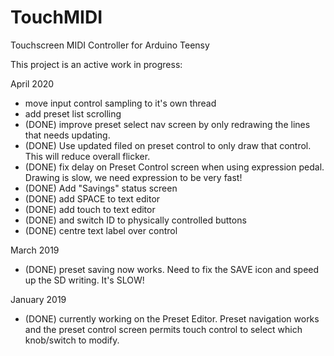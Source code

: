# TouchMIDI
Touchscreen MIDI Controller for Arduino Teensy

This project is an active work in progress:

April 2020
- move input control sampling to it's own thread
- add preset list scrolling
- (DONE) improve preset select nav screen by only redrawing the lines that needs updating.
- (DONE) Use updated filed on preset control to only draw that control. This will reduce overall flicker.
- (DONE) fix delay on Preset Control screen when using expression pedal. Drawing is slow, we need expression to be very fast!
- (DONE) Add "Savings" status screen
- (DONE) add SPACE to text editor
- (DONE) add touch to text editor
- (DONE) and switch ID to physically controlled buttons
- (DONE) centre text label over control

March 2019
- (DONE) preset saving now works. Need to fix the SAVE icon and speed up the SD writing. It's SLOW!

January 2019
- (DONE) currently working on the Preset Editor. Preset navigation works and the preset control screen permits touch control to select which knob/switch to modify.
